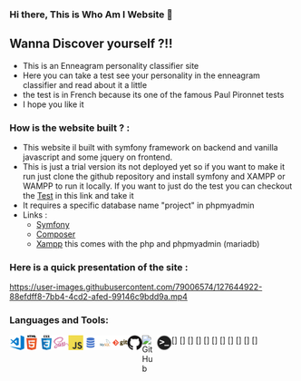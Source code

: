 ### Hi there, This is Who Am I Website 👋

## Wanna Discover yourself ?!!

- This is an Enneagram personality classifier site
- Here you can take a test see your personality in the enneagram classifier and read about it a little
- the test is in French because its one of the famous Paul Pironnet tests
- I hope you like it  

### How is the website built ? :

- This website il built with symfony framework on backend and vanilla javascript and some jquery on frontend.
- This is just a trial version its not deployed yet so if you want to make it run just clone the github repository and install symfony and XAMPP or WAMPP to run it locally.
    If you want to just do the test you can checkout the [Test](https://mohamedsahnoun.github.io/Enneagram-Personality-Test/) in this link and take it 
- It requires a specific database name "project" in phpmyadmin
- Links : 
    * [Symfony](https://symfony.com)
    * [Composer](https://getcomposer.org)
    * [Xampp](https://www.apachefriends.org/fr/index.html) this comes with the php and phpmyadmin (mariadb)


### Here is a quick presentation of the site : 
https://user-images.githubusercontent.com/79006574/127644922-88efdff8-7bb4-4cd2-afed-99146c9bdd9a.mp4













### Languages and Tools:

[<img align="left" alt="Visual Studio Code" width="26px" src="https://raw.githubusercontent.com/github/explore/80688e429a7d4ef2fca1e82350fe8e3517d3494d/topics/visual-studio-code/visual-studio-code.png" />]
[<img align="left" alt="HTML5" width="26px" src="https://raw.githubusercontent.com/github/explore/80688e429a7d4ef2fca1e82350fe8e3517d3494d/topics/html/html.png" />]
[<img align="left" alt="CSS3" width="26px" src="https://raw.githubusercontent.com/github/explore/80688e429a7d4ef2fca1e82350fe8e3517d3494d/topics/css/css.png" />]
[<img align="left" alt="Sass" width="26px" src="https://raw.githubusercontent.com/github/explore/80688e429a7d4ef2fca1e82350fe8e3517d3494d/topics/sass/sass.png" />]
[<img align="left" alt="JavaScript" width="26px" src="https://raw.githubusercontent.com/github/explore/80688e429a7d4ef2fca1e82350fe8e3517d3494d/topics/javascript/javascript.png" />]
[<img align="left" alt="SQL" width="26px" src="https://raw.githubusercontent.com/github/explore/80688e429a7d4ef2fca1e82350fe8e3517d3494d/topics/sql/sql.png" />]
[<img align="left" alt="MySQL" width="26px" src="https://raw.githubusercontent.com/github/explore/80688e429a7d4ef2fca1e82350fe8e3517d3494d/topics/mysql/mysql.png" />]
[<img align="left" alt="Git" width="26px" src="https://raw.githubusercontent.com/github/explore/80688e429a7d4ef2fca1e82350fe8e3517d3494d/topics/git/git.png" />]
[<img align="left" alt="GitHub" width="26px" src="https://raw.githubusercontent.com/github/explore/78df643247d429f6cc873026c0622819ad797942/topics/github/github.png" />]
[<img align="left" alt="GitHub" width="26px" src="https://user-images.githubusercontent.com/79006574/127645624-b8b28a21-4706-4235-a515-8028534a4796.png" />]
[<img align="left" alt="Terminal" width="26px" src="https://raw.githubusercontent.com/github/explore/80688e429a7d4ef2fca1e82350fe8e3517d3494d/topics/terminal/terminal.png" />]

<br />
<br />
